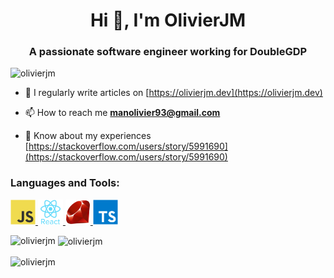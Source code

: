 <h1 align="center">Hi 👋, I'm OlivierJM</h1>
<h3 align="center">A passionate software engineer working for DoubleGDP</h3>

<p align="left"> <img src="https://komarev.com/ghpvc/?username=olivierjm&label=Profile%20views&color=0e75b6&style=flat" alt="olivierjm" /> </p>

- 📝 I regularly write articles on [https://olivierjm.dev](https://olivierjm.dev)

- 📫 How to reach me **manolivier93@gmail.com**

- 📄 Know about my experiences [https://stackoverflow.com/users/story/5991690](https://stackoverflow.com/users/story/5991690)

<h3 align="left">Languages and Tools:</h3>
<p align="left"> <a href="https://developer.mozilla.org/en-US/docs/Web/JavaScript" target="_blank"> <img src="https://raw.githubusercontent.com/devicons/devicon/master/icons/javascript/javascript-original.svg" alt="javascript" width="40" height="40"/> </a> <a href="https://reactjs.org/" target="_blank"> <img src="https://raw.githubusercontent.com/devicons/devicon/master/icons/react/react-original-wordmark.svg" alt="react" width="40" height="40"/> </a> <a href="https://www.ruby-lang.org/en/" target="_blank"> <img src="https://raw.githubusercontent.com/devicons/devicon/master/icons/ruby/ruby-original.svg" alt="ruby" width="40" height="40"/> </a> <a href="https://www.typescriptlang.org/" target="_blank"> <img src="https://raw.githubusercontent.com/devicons/devicon/master/icons/typescript/typescript-original.svg" alt="typescript" width="40" height="40"/> </a> </p>

<p><img align="left" src="https://github-readme-stats.vercel.app/api/top-langs?username=olivierjm&show_icons=true&locale=en&layout=compact" alt="olivierjm" /></p>

<p>&nbsp;<img align="center" src="https://github-readme-stats.vercel.app/api?username=olivierjm&show_icons=true&locale=en" alt="olivierjm" /></p>

<p><img align="center" src="https://github-readme-streak-stats.herokuapp.com/?user=olivierjm&" alt="olivierjm" /></p>

